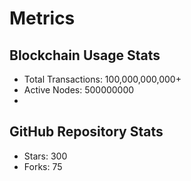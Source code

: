 # Metrics

## Blockchain Usage Stats
- Total Transactions: 100,000,000,000+
- Active Nodes: 500000000
- 
## GitHub Repository Stats
- Stars: 300
- Forks: 75
